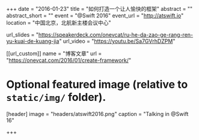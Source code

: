 +++
date = "2016-01-23"
title = "如何打造一个让人愉快的框架"
abstract = ""
abstract_short = ""
event = "@Swift 2016"
event_url = "http://atswift.io"
location = "中国北京，北航新主楼会议中心"

url_slides = "https://speakerdeck.com/onevcat/ru-he-da-zao-ge-rang-ren-yu-kuai-de-kuang-jia"
url_video = "https://youtu.be/Sa7GVrhDZPM"

[[url_custom]]
name = "博客文章"
url = "https://onevcat.com/2016/01/create-framework/"

# Optional featured image (relative to `static/img/` folder).
[header]
image = "headers/atswift2016.png"
caption = "Talking in @Swift 16"

+++

